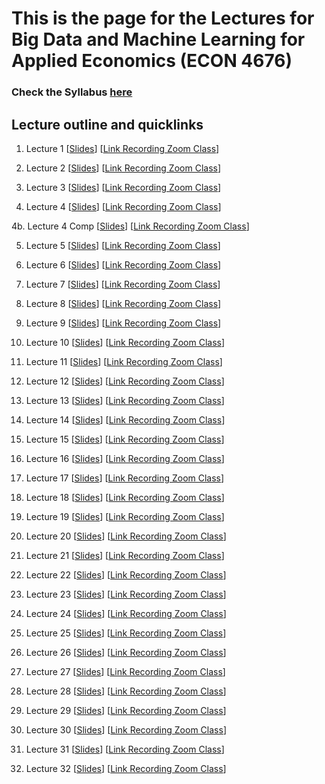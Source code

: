 # This is the page for the Lectures for Big Data and Machine Learning for Applied Economics (ECON 4676)
### Check the Syllabus [here](https://github.com/ECON-4676-UNIANDES/Syllabus)


## Lecture outline and quicklinks

1. Lecture 1 \[[Slides](https://github.com/ECON-4676-UNIANDES/lectures/blob/master/Lecture1/Lecture1.pdf)\] \[[Link  Recording Zoom Class](https://www.dropbox.com/sh/zkpkfgjs0k34b44/AAB6wo5YB-IFiEMGx6QmpH5Ra?dl=0)\]

2. Lecture 2 \[[Slides](https://github.com/ECON-4676-UNIANDES/lectures/blob/master/Lecture2/Lecture2.pdf)\] \[[Link Recording Zoom Class](https://www.dropbox.com/sh/fgdqfjclv1jvv7f/AADX6btHjs9LEPlblnUtbFVIa?dl=0)\]

3. Lecture 3 \[[Slides](https://github.com/ECON-4676-UNIANDES/lectures/blob/master/Lecture3/Lecture3.pdf)\] \[[Link Recording Zoom Class](https://www.dropbox.com/sh/kddkp0h2sbrffb4/AAD55cSWTxVHnbp2m0B__sTda?dl=0)\]

4. Lecture 4 \[[Slides](https://github.com/ECON-4676-UNIANDES/lectures/blob/master/Lecture4/Lecture4.pdf)\] [[Link Recording Zoom Class](https://www.dropbox.com/sh/o3vyam1fehgz13b/AADqlMH66tyqRIBPLNaKzMoNa?dl=0)\]

4b. Lecture 4 Comp \[[Slides](https://github.com/ECON-4676-UNIANDES/lectures/blob/master/Lecture4/Lecture4_comp.pdf)\] [[Link Recording Zoom Class](https://www.dropbox.com/sh/65ymtwbdzuas9p0/AAD6Gh5NAxb6ev9HKvyNLvxXa?dl=0)\]

5. Lecture 5 \[[Slides](https://github.com/ECON-4676-UNIANDES/Lectures/blob/master/Lecture5/Lecture5.pdf)\] [[Link Recording Zoom Class](https://www.dropbox.com/sh/xu35pcxbk34ck5u/AAA8VHTkWXcBVjecwIbGcuXla?dl=0)\]

6. Lecture 6 \[[Slides](https://github.com/ECON-4676-UNIANDES/Lectures/blob/master/Lecture6/Lecture6.pdf)\] [[Link Recording Zoom Class](https://www.dropbox.com/sh/mzj58jimv3x1ruv/AAACyK0W908O0NmTeLP5T689a?dl=0)\]

7. Lecture 7 \[[Slides](https://github.com/ECON-4676-UNIANDES/Lectures/blob/master/Lecture7/Lecture7.pdf)\] [[Link Recording Zoom Class](https://www.dropbox.com/sh/6dizxan5giff8r4/AADrb9B7SyTnj2ibt_MWVAiZa?dl=0)\]

8. Lecture 8 \[[Slides](https://github.com/ECON-4676-UNIANDES/Lectures/blob/master/Lecture8/Lecture8.pdf)\] [[Link Recording Zoom Class](https://www.dropbox.com/sh/zpyxoferfd14fwo/AACnQATMnbGxgbNbeYIbUFSaa?dl=0)\]

9. Lecture 9 \[[Slides](https://github.com/ECON-4676-UNIANDES/Lectures/blob/master/Lecture9/Lecture9.pdf)\] [[Link Recording Zoom Class](https://www.dropbox.com/sh/4bkvhbsnkjy9510/AAByBKY8_XUuxcfhNF0yblWYa?dl=0)\]

10. Lecture 10 \[[Slides](https://github.com/ECON-4676-UNIANDES/Lectures/blob/master/Lecture10/Lecture10.pdf)\] [[Link Recording Zoom Class](https://www.dropbox.com/sh/8xoz7681v9ea28g/AABN-_YEMFa8id31rT6F3_DXa?dl=0)\]

11. Lecture 11 \[[Slides](https://github.com/ECON-4676-UNIANDES/Lectures/blob/master/Lecture11/Lecture11.pdf)\] [[Link Recording Zoom Class](https://www.dropbox.com/sh/cn40jcus1geagr7/AABR5XRDsu1mJy3pDhVAqJlQa?dl=0)\]

12. Lecture 12 \[[Slides](https://github.com/ECON-4676-UNIANDES/Lectures/blob/master/Lecture12/Lecture12.pdf)\] [[Link Recording Zoom Class](https://www.dropbox.com/sh/p0x1ugxestf0yjz/AADIeb4gZblXbZ-fbN7Xi5C3a?dl=0)\]

13. Lecture 13 \[[Slides](https://github.com/ECON-4676-UNIANDES/Lectures/blob/master/Lecture13/Lecture13.pdf)\] [[Link Recording Zoom Class](https://www.dropbox.com/sh/lbbj140rnn2ehko/AABoDrFAj0fuGHFjIbe6fnRwa?dl=0)\]

14. Lecture 14 \[[Slides](https://github.com/ECON-4676-UNIANDES/Lectures/blob/master/Lecture14/Lecture14.pdf)\] [[Link Recording Zoom Class](https://www.dropbox.com/sh/rmzuslwf1eppndz/AAB666Vmom-wDEsOy9kZcDMoa?dl=0)\]

15. Lecture 15 \[[Slides](https://github.com/ECON-4676-UNIANDES/Lectures/blob/master/Lecture15/Lecture15.pdf)\] [[Link Recording Zoom Class](https://www.dropbox.com/sh/649hl55wjo2o3wr/AADSgBVC6GQciceseP3c5QYHa?dl=0)\]

16. Lecture 16 \[[Slides](https://github.com/ECON-4676-UNIANDES/Lectures/blob/master/Lecture16/Lecture16.pdf)\] [[Link Recording Zoom Class](https://www.dropbox.com/sh/w7ph2i9fhny4hj0/AADu2QmKzQd0SoEDr8N2ZlJma?dl=0)\]

17. Lecture 17 \[[Slides](https://github.com/ECON-4676-UNIANDES/Lectures/blob/master/Lecture17/Lecture17.pdf)\] [[Link Recording Zoom Class](https://www.dropbox.com/sh/ivt6y4xllgdqaoo/AAB8C1thVZxDMr48gDBcWI3wa?dl=0)\]

18. Lecture 18 \[[Slides](https://github.com/ECON-4676-UNIANDES/Lectures/blob/master/Lecture18/Lecture18.pdf)\] [[Link Recording Zoom Class](https://www.dropbox.com/sh/lgz07p1qpytq5rw/AACfRf1oskmJGtYjapskxJVCa?dl=0)\]

19. Lecture 19 \[[Slides](https://github.com/ECON-4676-UNIANDES/Lectures/blob/master/Lecture19/Lecture19.pdf)\] [[Link Recording Zoom Class](https://www.dropbox.com/sh/btvttxvcwwygrnc/AAB94CS8UHwOiyBFohOHVPjEa?dl=0)\]

20. Lecture 20 \[[Slides](https://github.com/ECON-4676-UNIANDES/Lectures/blob/master/Lecture20/Lecture20.pdf)\] [[Link Recording Zoom Class](https://www.dropbox.com/sh/iieapsgregmxmmc/AABgUeNUTHx-iGz3wW3Ox-9Fa?dl=0)\]

21. Lecture 21 \[[Slides](https://github.com/ECON-4676-UNIANDES/Lectures/blob/master/Lecture21/Lecture21.pdf)\] [[Link Recording Zoom Class](https://www.dropbox.com/sh/6rhiqu296sgtfie/AACVHJ7omt-MraI3T8qLDS2Ba?dl=0)\]

22. Lecture 22 \[[Slides](https://github.com/ECON-4676-UNIANDES/Lectures/blob/master/Lecture22/Lecture22.pdf)\] [[Link Recording Zoom Class](https://www.dropbox.com/sh/c45hss7gbuhw48e/AABrpxIwxt0g3OxeQWMOun50a?dl=0)\]

23. Lecture 23 \[[Slides](https://github.com/ECON-4676-UNIANDES/Lectures/blob/master/Lecture23/Lecture23.pdf)\] [[Link Recording Zoom Class](https://www.dropbox.com/sh/gjy4unssdq9w6tx/AAAVi_r0liPePsYHojS_P3Nia?dl=0)\]

24. Lecture 24 \[[Slides](https://github.com/ECON-4676-UNIANDES/Lectures/blob/master/Lecture24/Lecture24.pdf)\] [[Link Recording Zoom Class](https://www.dropbox.com/sh/atx3hobuqvywt7n/AADjZwc17grX5xMVoBVLVuAma?dl=0)\]

25. Lecture 25 \[[Slides](https://github.com/ECON-4676-UNIANDES/Lectures/blob/master/Lecture25/Lecture25.pdf)\] [[Link Recording Zoom Class](https://www.dropbox.com/sh/sg0namzz4hhpk36/AAAEyzFqPfEa62toYRLvZNE3a?dl=0)\]

26. Lecture 26 \[[Slides](https://github.com/ECON-4676-UNIANDES/Lectures/blob/master/Lecture26/Lecture26.pdf)\] [[Link Recording Zoom Class](https://www.dropbox.com/sh/t1oqqug2g73edc0/AADmZISOyPE2SCaXMSNgwoLXa?dl=0)\]

27. Lecture 27 \[[Slides](https://github.com/ECON-4676-UNIANDES/Lectures/blob/master/Lecture27/Lecture27.pdf)\] [[Link Recording Zoom Class](https://www.dropbox.com/sh/h3yplh0btslz5oh/AABWOdChj-1M5lXdsxz_k4I3a?dl=0)\]

28. Lecture 28 \[[Slides](https://github.com/ECON-4676-UNIANDES/Lectures/blob/master/Lecture28/Lecture28.pdf)\] [[Link Recording Zoom Class](https://www.dropbox.com/sh/kj9kmwt2ug98c6h/AAAnL70HpwKpyR8tssSGeFsla?dl=0)\]

29. Lecture 29 \[[Slides](https://github.com/ECON-4676-UNIANDES/Lectures/blob/master/Lecture29/Lecture29.pdf)\] [[Link Recording Zoom Class](https://www.dropbox.com/sh/awzenrzz14wf456/AABWGmH7LLrxZsHFMvS-Sb61a?dl=0)\]


30. Lecture 30 \[[Slides](https://github.com/ECON-4676-UNIANDES/Lectures/blob/master/Lecture30/Lecture30.pdf)\] [[Link Recording Zoom Class](https://www.dropbox.com/sh/iia9sbj7ybd95ni/AAAq-gYiMHB3jK12jSCwVBGba?dl=0)\]

31. Lecture 31 \[[Slides](https://github.com/ECON-4676-UNIANDES/Lectures/blob/master/Lecture31/Lecture31.pdf)\] [[Link Recording Zoom Class](https://www.dropbox.com/sh/5gq7sj53xcfstoz/AAD3i3GUXBHEPAG7fZZqAJora?dl=0)\]

32. Lecture 32 \[[Slides](https://github.com/ECON-4676-UNIANDES/Lectures/blob/master/Lecture32/Lecture32.pdf)\] [[Link Recording Zoom Class](https://www.dropbox.com/sh/37bsti6jo03ryf0/AAB1N0JgZ-KUkDyXLZmPLjYGa?dl=0)\]

